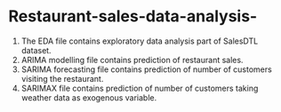 # Restaurant-sales-data-analysis-
1. The EDA file contains exploratory data analysis part of SalesDTL dataset.
2. ARIMA modelling file contains prediction of restaurant sales.
3. SARIMA forecasting file contains prediction of number of customers visiting the restaurant.
4. SARIMAX file contains prediction of number of customers taking weather data as exogenous variable.

